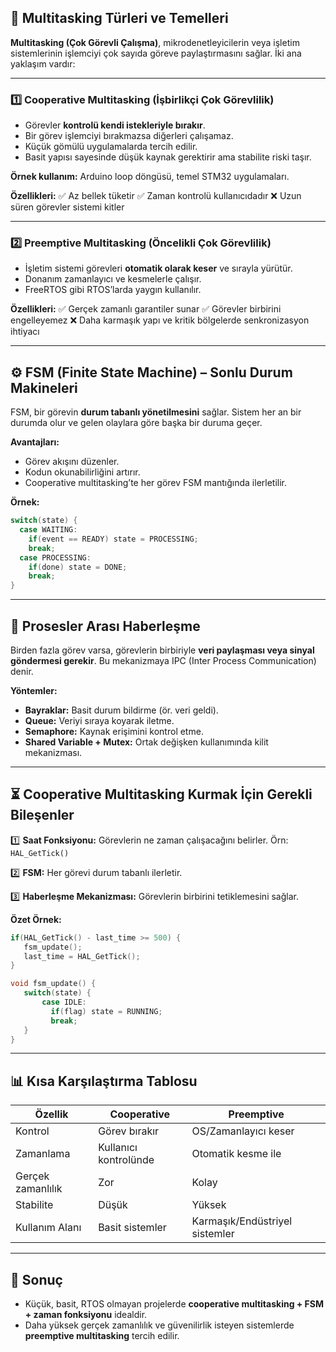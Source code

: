 
## 🧠 Multitasking Türleri ve Temelleri

**Multitasking (Çok Görevli Çalışma)**, mikrodenetleyicilerin veya işletim sistemlerinin işlemciyi çok sayıda göreve paylaştırmasını sağlar. İki ana yaklaşım vardır:

---

### 1️⃣ Cooperative Multitasking (İşbirlikçi Çok Görevlilik)

* Görevler **kontrolü kendi istekleriyle bırakır**.
* Bir görev işlemciyi bırakmazsa diğerleri çalışamaz.
* Küçük gömülü uygulamalarda tercih edilir.
* Basit yapısı sayesinde düşük kaynak gerektirir ama stabilite riski taşır.

**Örnek kullanım:**
Arduino loop döngüsü, temel STM32 uygulamaları.

**Özellikleri:**
✅ Az bellek tüketir
✅ Zaman kontrolü kullanıcıdadır
❌ Uzun süren görevler sistemi kitler

---

### 2️⃣ Preemptive Multitasking (Öncelikli Çok Görevlilik)

* İşletim sistemi görevleri **otomatik olarak keser** ve sırayla yürütür.
* Donanım zamanlayıcı ve kesmelerle çalışır.
* FreeRTOS gibi RTOS’larda yaygın kullanılır.

**Özellikleri:**
✅ Gerçek zamanlı garantiler sunar
✅ Görevler birbirini engelleyemez
❌ Daha karmaşık yapı ve kritik bölgelerde senkronizasyon ihtiyacı

---

## ⚙️ FSM (Finite State Machine) – Sonlu Durum Makineleri

FSM, bir görevin **durum tabanlı yönetilmesini** sağlar. Sistem her an bir durumda olur ve gelen olaylara göre başka bir duruma geçer.

**Avantajları:**

* Görev akışını düzenler.
* Kodun okunabilirliğini artırır.
* Cooperative multitasking’te her görev FSM mantığında ilerletilir.

**Örnek:**

```c
switch(state) {
  case WAITING:
    if(event == READY) state = PROCESSING;
    break;
  case PROCESSING:
    if(done) state = DONE;
    break;
}
```

---

## 📡 Prosesler Arası Haberleşme

Birden fazla görev varsa, görevlerin birbiriyle **veri paylaşması veya sinyal göndermesi gerekir**. Bu mekanizmaya IPC (Inter Process Communication) denir.

**Yöntemler:**

* **Bayraklar:** Basit durum bildirme (ör. veri geldi).
* **Queue:** Veriyi sıraya koyarak iletme.
* **Semaphore:** Kaynak erişimini kontrol etme.
* **Shared Variable + Mutex:** Ortak değişken kullanımında kilit mekanizması.

---

## ⏳ Cooperative Multitasking Kurmak İçin Gerekli Bileşenler

1️⃣ **Saat Fonksiyonu:**
Görevlerin ne zaman çalışacağını belirler. Örn: `HAL_GetTick()`

2️⃣ **FSM:**
Her görevi durum tabanlı ilerletir.

3️⃣ **Haberleşme Mekanizması:**
Görevlerin birbirini tetiklemesini sağlar.

**Özet Örnek:**

```c
if(HAL_GetTick() - last_time >= 500) {
   fsm_update();
   last_time = HAL_GetTick();
}

void fsm_update() {
   switch(state) {
       case IDLE:
         if(flag) state = RUNNING;
         break;
   }
}
```

---

## 📊 Kısa Karşılaştırma Tablosu

| Özellik           | Cooperative           | Preemptive                     |
| ----------------- | --------------------- | ------------------------------ |
| Kontrol           | Görev bırakır         | OS/Zamanlayıcı keser           |
| Zamanlama         | Kullanıcı kontrolünde | Otomatik kesme ile             |
| Gerçek zamanlılık | Zor                   | Kolay                          |
| Stabilite         | Düşük                 | Yüksek                         |
| Kullanım Alanı    | Basit sistemler       | Karmaşık/Endüstriyel sistemler |

---

## 🎯 Sonuç

* Küçük, basit, RTOS olmayan projelerde **cooperative multitasking + FSM + zaman fonksiyonu** idealdir.
* Daha yüksek gerçek zamanlılık ve güvenilirlik isteyen sistemlerde **preemptive multitasking** tercih edilir.

